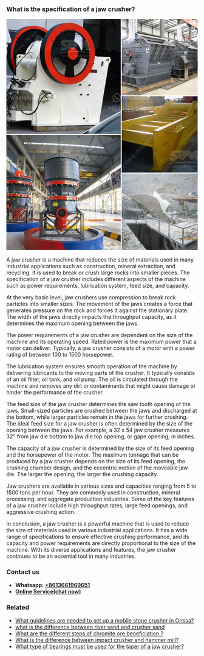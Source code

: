 <h3>What is the specification of a jaw crusher?</h3><img src='1701742752.jpg' alt=''><p>A jaw crusher is a machine that reduces the size of materials used in many industrial applications such as construction, mineral extraction, and recycling. It is used to break or crush large rocks into smaller pieces. The specification of a jaw crusher includes different aspects of the machine such as power requirements, lubrication system, feed size, and capacity.</p><p>At the very basic level, jaw crushers use compression to break rock particles into smaller sizes. The movement of the jaws creates a force that generates pressure on the rock and forces it against the stationary plate. The width of the jaws directly impacts the throughput capacity, as it determines the maximum opening between the jaws.</p><p>The power requirements of a jaw crusher are dependent on the size of the machine and its operating speed. Rated power is the maximum power that a motor can deliver. Typically, a jaw crusher consists of a motor with a power rating of between 100 to 1500 horsepower.</p><p>The lubrication system ensures smooth operation of the machine by delivering lubricants to the moving parts of the crusher. It typically consists of an oil filter, oil tank, and oil pump. The oil is circulated through the machine and removes any dirt or contaminants that might cause damage or hinder the performance of the crusher.</p><p>The feed size of the jaw crusher determines the saw tooth opening of the jaws. Small-sized particles are crushed between the jaws and discharged at the bottom, while larger particles remain in the jaws for further crushing. The ideal feed size for a jaw crusher is often determined by the size of the opening between the jaws. For example, a 32 x 54 jaw crusher measures 32" from jaw die bottom to jaw die top opening, or gape opening, in inches.</p><p>The capacity of a jaw crusher is determined by the size of its feed opening and the horsepower of the motor. The maximum tonnage that can be produced by a jaw crusher depends on the size of its feed opening, the crushing chamber design, and the eccentric motion of the moveable jaw die. The larger the opening, the larger the crushing capacity.</p><p>Jaw crushers are available in various sizes and capacities ranging from 5 to 1500 tons per hour. They are commonly used in construction, mineral processing, and aggregate production industries. Some of the key features of a jaw crusher include high throughput rates, large feed openings, and aggressive crushing action.</p><p>In conclusion, a jaw crusher is a powerful machine that is used to reduce the size of materials used in various industrial applications. It has a wide range of specifications to ensure effective crushing performance, and its capacity and power requirements are directly proportional to the size of the machine. With its diverse applications and features, the jaw crusher continues to be an essential tool in many industries.</p><h3>Contact us</h3><ul><li><strong>Whatsapp:&nbsp;<a href="https://wa.me/8613661969651">+8613661969651</a></strong></li><li><a href="https://swt.shibang-china.com/?git&amp;zhl&amp;What is the specification of a jaw crusher"><strong>Online Service(chat now)</strong></a></li></ul><h3>Related</h3><ul><li><a href='What guidelines are needed to set up a mobile stone crusher in Orissa.md'>What guidelines are needed to set up a mobile stone crusher in Orissa?</a></li><li><a href='what is the difference between river sand and crusher sand.md'>what is the difference between river sand and crusher sand</a></li><li><a href='What are the different steps of chromite ore beneficiation .md'>What are the different steps of chromite ore beneficiation ?</a></li><li><a href='What is the difference between impact crusher and hammer mill.md'>What is the difference between impact crusher and hammer mill?</a></li><li><a href='What type of bearings must be used for the taper of a jaw crusher.md'>What type of bearings must be used for the taper of a jaw crusher?</a></li></ul>